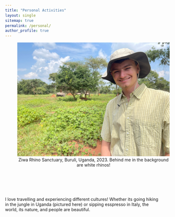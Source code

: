 ```yaml
---
title: "Personal Activities"
layout: single
sitemap: true
permalink: /personal/
author_profile: true
---
```


<figure style="width: 500px" class="align-center">
  <img src="/assets/images/stanley_uganda_2023.jpeg" alt="">
  <figcaption style="text-align: center">Ziwa Rhino Sanctuary, Buruli, Uganda, 2023. Behind me in the background are white rhinos!</figcaption>
</figure>

<br>
<br>
<br>
<br>

I love travelling and experiencing different cultures! Whether its going hiking in the jungle in Uganda (pictured here) or sipping esspresso in Italy, the world, its nature, and people are beautiful.